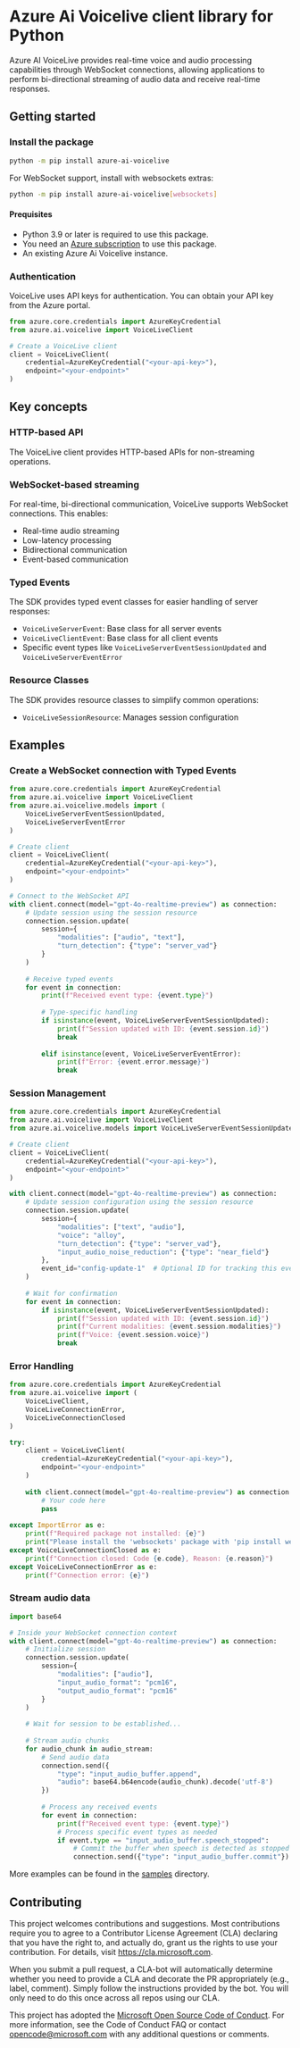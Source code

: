 # Azure Ai Voicelive client library for Python

Azure AI VoiceLive provides real-time voice and audio processing capabilities through WebSocket connections, allowing applications to perform bi-directional streaming of audio data and receive real-time responses.

## Getting started

### Install the package

```bash
python -m pip install azure-ai-voicelive
```

For WebSocket support, install with websockets extras:

```bash
python -m pip install azure-ai-voicelive[websockets]
```

#### Prequisites

- Python 3.9 or later is required to use this package.
- You need an [Azure subscription][azure_sub] to use this package.
- An existing Azure Ai Voicelive instance.

### Authentication

VoiceLive uses API keys for authentication. You can obtain your API key from the Azure portal.

```python
from azure.core.credentials import AzureKeyCredential
from azure.ai.voicelive import VoiceLiveClient

# Create a VoiceLive client
client = VoiceLiveClient(
    credential=AzureKeyCredential("<your-api-key>"),
    endpoint="<your-endpoint>"
)
```

## Key concepts

### HTTP-based API

The VoiceLive client provides HTTP-based APIs for non-streaming operations.

### WebSocket-based streaming

For real-time, bi-directional communication, VoiceLive supports WebSocket connections. This enables:

- Real-time audio streaming
- Low-latency processing
- Bidirectional communication
- Event-based communication

### Typed Events

The SDK provides typed event classes for easier handling of server responses:

- `VoiceLiveServerEvent`: Base class for all server events
- `VoiceLiveClientEvent`: Base class for all client events
- Specific event types like `VoiceLiveServerEventSessionUpdated` and `VoiceLiveServerEventError`

### Resource Classes

The SDK provides resource classes to simplify common operations:

- `VoiceLiveSessionResource`: Manages session configuration

## Examples

### Create a WebSocket connection with Typed Events

```python
from azure.core.credentials import AzureKeyCredential
from azure.ai.voicelive import VoiceLiveClient
from azure.ai.voicelive.models import (
    VoiceLiveServerEventSessionUpdated, 
    VoiceLiveServerEventError
)

# Create client
client = VoiceLiveClient(
    credential=AzureKeyCredential("<your-api-key>"),
    endpoint="<your-endpoint>"
)

# Connect to the WebSocket API
with client.connect(model="gpt-4o-realtime-preview") as connection:
    # Update session using the session resource
    connection.session.update(
        session={
            "modalities": ["audio", "text"],
            "turn_detection": {"type": "server_vad"}
        }
    )
    
    # Receive typed events
    for event in connection:
        print(f"Received event type: {event.type}")
        
        # Type-specific handling
        if isinstance(event, VoiceLiveServerEventSessionUpdated):
            print(f"Session updated with ID: {event.session.id}")
            break
            
        elif isinstance(event, VoiceLiveServerEventError):
            print(f"Error: {event.error.message}")
            break
```

### Session Management

```python
from azure.core.credentials import AzureKeyCredential
from azure.ai.voicelive import VoiceLiveClient
from azure.ai.voicelive.models import VoiceLiveServerEventSessionUpdated

# Create client
client = VoiceLiveClient(
    credential=AzureKeyCredential("<your-api-key>"),
    endpoint="<your-endpoint>"
)

with client.connect(model="gpt-4o-realtime-preview") as connection:
    # Update session configuration using the session resource
    connection.session.update(
        session={
            "modalities": ["text", "audio"],
            "voice": "alloy",
            "turn_detection": {"type": "server_vad"},
            "input_audio_noise_reduction": {"type": "near_field"}
        },
        event_id="config-update-1"  # Optional ID for tracking this event
    )
    
    # Wait for confirmation
    for event in connection:
        if isinstance(event, VoiceLiveServerEventSessionUpdated):
            print(f"Session updated with ID: {event.session.id}")
            print(f"Current modalities: {event.session.modalities}")
            print(f"Voice: {event.session.voice}")
            break
```

### Error Handling

```python
from azure.core.credentials import AzureKeyCredential
from azure.ai.voicelive import (
    VoiceLiveClient,
    VoiceLiveConnectionError,
    VoiceLiveConnectionClosed
)

try:
    client = VoiceLiveClient(
        credential=AzureKeyCredential("<your-api-key>"),
        endpoint="<your-endpoint>"
    )
    
    with client.connect(model="gpt-4o-realtime-preview") as connection:
        # Your code here
        pass
        
except ImportError as e:
    print(f"Required package not installed: {e}")
    print("Please install the 'websockets' package with 'pip install websockets'")
except VoiceLiveConnectionClosed as e:
    print(f"Connection closed: Code {e.code}, Reason: {e.reason}")
except VoiceLiveConnectionError as e:
    print(f"Connection error: {e}")
```

### Stream audio data

```python
import base64

# Inside your WebSocket connection context
with client.connect(model="gpt-4o-realtime-preview") as connection:
    # Initialize session
    connection.session.update(
        session={
            "modalities": ["audio"],
            "input_audio_format": "pcm16",
            "output_audio_format": "pcm16"
        }
    )
    
    # Wait for session to be established...
    
    # Stream audio chunks
    for audio_chunk in audio_stream:
        # Send audio data
        connection.send({
            "type": "input_audio_buffer.append",
            "audio": base64.b64encode(audio_chunk).decode('utf-8')
        })
        
        # Process any received events
        for event in connection:
            print(f"Received event type: {event.type}")
            # Process specific event types as needed
            if event.type == "input_audio_buffer.speech_stopped":
                # Commit the buffer when speech is detected as stopped
                connection.send({"type": "input_audio_buffer.commit"})
```

More examples can be found in the [samples](samples/) directory.

## Contributing

This project welcomes contributions and suggestions. Most contributions require
you to agree to a Contributor License Agreement (CLA) declaring that you have
the right to, and actually do, grant us the rights to use your contribution.
For details, visit https://cla.microsoft.com.

When you submit a pull request, a CLA-bot will automatically determine whether
you need to provide a CLA and decorate the PR appropriately (e.g., label,
comment). Simply follow the instructions provided by the bot. You will only
need to do this once across all repos using our CLA.

This project has adopted the
[Microsoft Open Source Code of Conduct][code_of_conduct]. For more information,
see the Code of Conduct FAQ or contact opencode@microsoft.com with any
additional questions or comments.

<!-- LINKS -->
[code_of_conduct]: https://opensource.microsoft.com/codeofconduct/
[authenticate_with_token]: https://docs.microsoft.com/azure/cognitive-services/authentication?tabs=powershell#authenticate-with-an-authentication-token
[azure_identity_credentials]: https://github.com/Azure/azure-sdk-for-python/tree/main/sdk/identity/azure-identity#credentials
[azure_identity_pip]: https://pypi.org/project/azure-identity/
[default_azure_credential]: https://github.com/Azure/azure-sdk-for-python/tree/main/sdk/identity/azure-identity#defaultazurecredential
[pip]: https://pypi.org/project/pip/
[azure_sub]: https://azure.microsoft.com/free/
